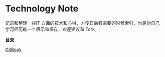Technology Note
===============

记录和整理一些IT 方面的技术和心得，方便日后有需要的时候索引，也是对自己学习经历的一个展示和保存，欢迎建议和 Fork。


[**目录**](SUMMARY.md)

[GitBook](https://firemiles.gitbooks.io/note/content/)

